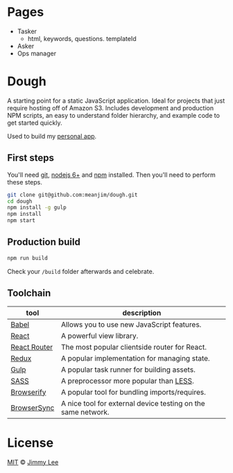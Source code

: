 # Pages

- Tasker
    - html, keywords, questions. templateId
- Asker
- Ops manager




# Dough

A starting point for a static JavaScript application. Ideal for projects that just require hosting off of Amazon S3. Includes development and production NPM scripts, an easy to understand folder hierarchy, and example code to get started quickly.

Used to build my [personal app](http://jimmyl.ee).

## First steps

You'll need [git](https://git-scm.com), [nodejs 6+](https://nodejs.org/en/) and [npm](https://docs.npmjs.com) installed. Then you'll need to perform these steps.

```sh
git clone git@github.com:meanjim/dough.git
cd dough
npm install -g gulp
npm install
npm start
```

## Production build

```sh
npm run build
```

Check your `/build` folder afterwards and celebrate.

## Toolchain

tool | description |
------ | ----------- |
[Babel](https://babeljs.io/) | Allows you to use new JavaScript features. |
[React](https://facebook.github.io/react/) | A powerful view library. |
[React Router](https://github.com/rackt/react-router) | The most popular clientside router for React. |
[Redux](http://redux.js.org/) | A popular implementation for managing state. |
[Gulp](http://gulpjs.com/) | A popular task runner for building assets. |
[SASS](http://sass-lang.com/) | A preprocessor more popular than [LESS](http://lesscss.org/). |
[Browserify](http://browserify.org/) | A popular tool for bundling imports/requires. |
[BrowserSync](https://www.browsersync.io/) | A nice tool for external device testing on the same network. |

# License

[MIT](LICENSE) © [Jimmy Lee](http://jimmyl.ee)
